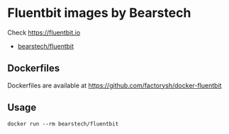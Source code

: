 Fluentbit images by Bearstech
==================================

Check https://fluentbit.io

- [bearstech/fluentbit](https://hub.docker.com/r/bearstech/fluentbit)

Dockerfiles
-----------

Dockerfiles are available at https://github.com/factorysh/docker-fluentbit

Usage
-----

```
docker run --rm bearstech/fluentbit
```
